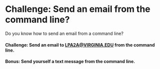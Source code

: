 # Challenge: Send an email from the command line?
Do you know how to send an email from a command line?

#### Challenge: Send an email to LPA2A@VIRGINIA.EDU from the command line.

#### Bonus: Send yourself a text message from the command line.
